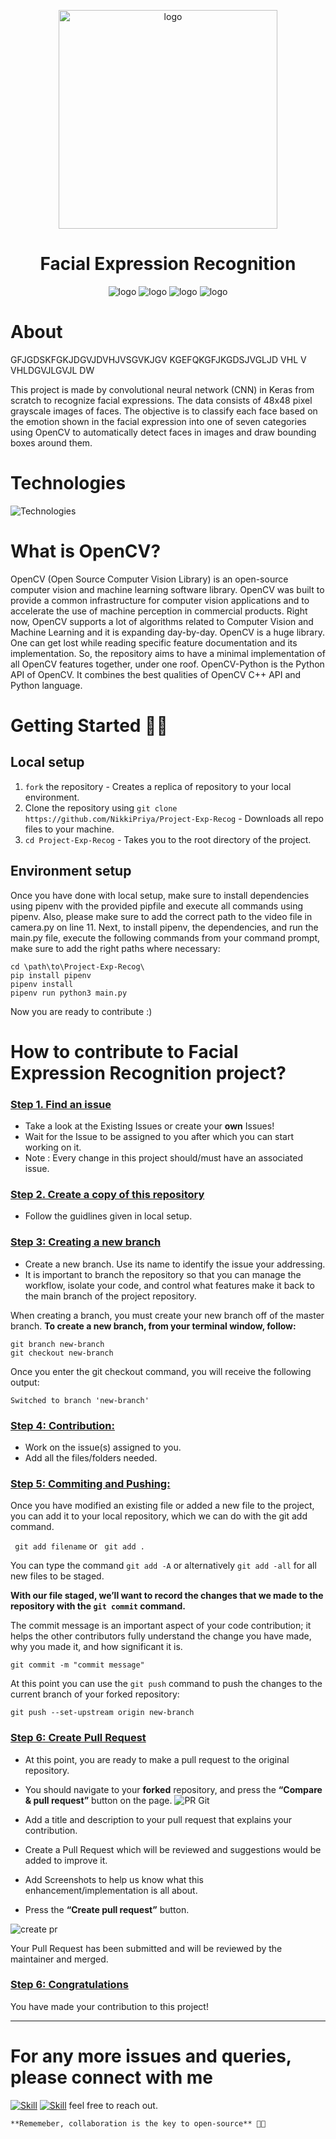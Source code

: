 <p align="center">
  <img src="https://i1.wp.com/sefiks.com/wp-content/uploads/2018/01/kid-expressions-cover.png?resize=459%2C409&ssl=1" width="350" title="logo">
</p>

<h1 align="center">Facial Expression Recognition</h1>

<p align="center">
  <img src="https://img.shields.io/github/issues/nikki-priyaHIT/Project-Exp-Recog" title="logo">
  <img src="https://img.shields.io/github/issues-pr/nikki-priyaHIT/Project-Exp-Recog" title="logo">
  <img src="https://img.shields.io/github/forks/nikki-priyaHIT/Project-Exp-Recog" title="logo">
  <img src="https://img.shields.io/github/stars/nikki-priyaHIT/Project-Exp-Recog" title="logo">
</p>


# About
GFJGDSKFGKJDGVJDVHJVSGVKJGV
KGEFQKGFJKGDSJVGLJD VHL V
VHLDGVJLGVJL  DW


This project is made by convolutional neural network (CNN) in Keras from scratch to recognize facial expressions. The data consists of 48x48 pixel grayscale images of faces. The objective is to classify each face based on the emotion shown in the facial expression into one of seven categories using OpenCV to automatically detect faces in images and draw bounding boxes around them.

# Technologies
![Technologies](https://user-images.githubusercontent.com/69976168/160343354-0b908850-171e-4b27-ac10-f86c041cef72.jpg)

# What is OpenCV?
OpenCV (Open Source Computer Vision Library) is an open-source computer vision and machine learning software library. OpenCV was built to provide a common infrastructure for computer vision applications and to accelerate the use of machine perception in commercial products. Right now, OpenCV supports a lot of algorithms related to Computer Vision and Machine Learning and it is expanding day-by-day. 
OpenCV is a huge library. One can get lost while reading specific feature documentation and its implementation. So, the repository aims to have a minimal implementation of all OpenCV features together, under one roof.
OpenCV-Python is the Python API of OpenCV. It combines the best qualities of OpenCV C++ API and Python language.

# Getting Started 👨‍💻

## Local setup

1. `fork` the repository  - Creates a replica of repository to your local environment.
2. Clone the repository using `git clone https://github.com/NikkiPriya/Project-Exp-Recog`  - Downloads all repo files to your machine.
3. `cd Project-Exp-Recog`  - Takes you to the root directory of the project.

## Environment setup

Once you have done with local setup, make sure to install dependencies using pipenv with the provided pipfile and execute all commands using pipenv. Also, please make sure to add the correct path to the video file in camera.py on line 11. Next, to install pipenv, the dependencies, and run the main.py file, execute the following commands from your command prompt, make sure to add the right paths where necessary:

```
cd \path\to\Project-Exp-Recog\
pip install pipenv
pipenv install
pipenv run python3 main.py
```
Now you are ready to contribute :)
 

# How to contribute to Facial Expression Recognition project?

### <ins> Step 1. Find an issue </ins>
- Take a look at the Existing Issues or create your **own** Issues!
- Wait for the Issue to be assigned to you after which you can start working on it.
- Note : Every change in this project should/must have an associated issue.

### <ins> Step 2. Create a copy of this repository </ins>
- Follow the guidlines given in local setup.

### <ins> Step 3: Creating a new branch </ins>
- Create a new branch. Use its name to identify the issue your addressing.
- It is important to branch the repository so that you can manage the workflow, isolate your code, and control what features make it back to the main branch of the project repository.
 
When creating a branch, you must create your new branch off of the master branch. 
**To create a new branch, from your terminal window, follow:**


```
git branch new-branch
git checkout new-branch
```
Once you enter the git checkout command, you will receive the following output:

```
Switched to branch 'new-branch'
```

### <ins> Step 4: Contribution: </ins>
- Work on the issue(s) assigned to you.
- Add all the files/folders needed.

### <ins> Step 5: Commiting and Pushing: </ins>
Once you have modified an existing file or added a new file to the project, you can add it to your local repository, which we can do with the git add command.

``` git add filename``` or ``` git add .``` 

You can type the command ```git add -A``` or alternatively ```git add -all``` for all new files to be staged.

**With our file staged, we’ll want to record the changes that we made to the repository with the ```git commit``` command.**
<p> The commit message is an important aspect of your code contribution; it helps the other contributors fully understand the change you have made, why you made it, and how significant it is.  </p>
 
 ```
 git commit -m "commit message"
 ```
 
 
 At this point you can use the ```git push``` command to push the changes to the current branch of your forked repository:
 ```
 git push --set-upstream origin new-branch
 ```
 
### <ins> Step 6: Create Pull Request </ins>
- At this point, you are ready to make a pull request to the original repository.

- You should navigate to your **forked** repository, and press the **“Compare & pull request”** button on the page. 
![PR Git](https://user-images.githubusercontent.com/66662965/115048150-e2413600-9ef6-11eb-942b-537ed5e2aceb.png)

- Add a title and description to your pull request that explains your contribution.

- Create a Pull Request which will be reviewed and suggestions would be added to improve it.

- Add Screenshots to help us know what this enhancement/implementation is all about.

- Press the **“Create pull request”** button.

![create pr](https://user-images.githubusercontent.com/66662965/115048337-161c5b80-9ef7-11eb-9d6d-959224497c0f.png)

Your Pull Request has been submitted and will be reviewed by the maintainer and merged.

### <ins> Step 6: Congratulations</ins>
You have made your contribution to this project!

<hr> </hr>


# For any more issues and queries, please connect with me

[![Skill](https://img.shields.io/badge/LinkedIn-0077B5?style=for-the-badge&logo=linkedin&logoColor=white)](https://www.linkedin.com/in/20b4219a/)
[![Skill](https://img.shields.io/badge/Twitter-1DA1F2?style=for-the-badge&logo=twitter&logoColor=white)](https://twitter.com/NikkiPriya8)
feel free to reach out. 

``` **Rememeber, collaboration is the key to open-source** 🌟✨ ```
